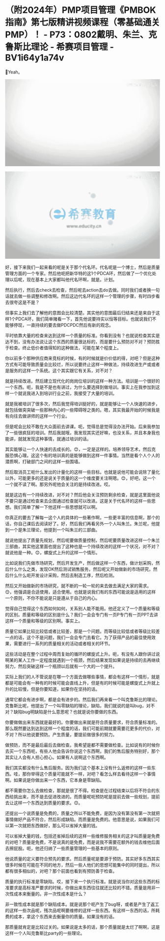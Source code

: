# （附2024年）PMP项目管理《PMBOK指南》第七版精讲视频课程（零基础通关PMP）！ - P73：0802戴明、朱兰、克鲁斯比理论 - 希赛项目管理 - BV1i64y1a74v

🎼Yeah。

![](img/408e2e627eda87d504bf791aad2fc1de_1.png)

![](img/408e2e627eda87d504bf791aad2fc1de_2.png)

好，接下来我们一起来看的呢是关于那个代名环。代名呢是一个博士，然后是质量管理方面的一个专家。然后他呃把新华特的这1个PDCA环，然后做了一个优化处理以后呢，现在基本上大家都叫他代名环啊，就是。计划。

然后执行，然后去check去检查，然后呢去action去do去做。同时我们或者换一句话就去做一些调整和修改啊。然后这边代名环的这样一个管理的步骤，有时四步看去很夸这是不是？

但事实上我们去了解他的意图会比较清楚。其实他的意图最后归结来还是来自于这样1个PDCA环，我们简单赌看一下，首先他说要持实以恒等目标。也就说我们不能够停现，一直持续的要去做PDCPDC然后有新的观念。

平时依靠大量的检查来达到这样一个质量的标准。你看到没有？也就说检查其实是达不到，没有办法说让这个东西的质量很达标的，而是要什么预防对不对？预防胜于检查。终止低价者值得知的这种做法，可能在某个程度上。

你以前多个那种供应商来竞标的时候，有的时候就是价价低的得，对吧？但是这种方式有可能导致质量会比较烂，所以说要终止这样一种做法，持续改进生产或或者是服务的这样一个系统。这个其实跟它有关系，对不对？

就是持续改进。然后建立现代化的岗岗位培训的这样一种方法。培训是一个很好的一个东西。呃，我是不是也有讲过，为什么要选择到做培训。事实上在我参加到这样一个就说我进入到培训行业之前，我接受了大量的培训。

就是我被培训了很多次，然后我觉得培训挺好的，就是能够让一个人快速的进步，就包括做突突破一些那种内心的一些障碍呀之类的。嗯，其实我最开始的时候我是有向往去做讲师的这样一个行业。

但是呢会比较不敢在大众面前去讲课。呃，觉得总是觉得没办法开始。后来我参加了一些很疯狂的培训。然后我就哦，我发现其实还好嘛，也没关系，并且本身我也能讲，就就发现这种事情，就通过培训的话。

其实能够让一个人快速的去成长的。😊，一定是这样的。培养领导艺术，然后克服恐惧心理。这这个有的培训真的是能够做到这样一件事情。当然是看个人个人的潜质啊，打破部门之间的这样一些围墙。

然后取消员工呃什么发出的计量化的这样一些目标。也就是说他可能会说除了量化以外，可能更多的还是说关于质量的这一个维度要关注啊嗯。😊，好吧，这一个一个就不读了啊。那另外呢他会关注的是持续改进。哎。

就是这边有一个持续改进，对不对？然后他会关注预防剩余检查，就是这里面他说不要只是通过检查来去企图通过检查就可以改进。这是关于代名环的这样一些思想。我们简单了解一下他这样一些思想就可以啊。

你真正的要去了解每一这个人的具体的一些著作啊，一些更丰富的信息啊，那个的话，你自己课后去阅读好了。好，然后我们再看另外一个人叫朱兰。朱兰呢，他提到一个是朱兰理论，他提到一个叫朱兰的三部曲。

就说他提出了质量先规划，然后呢要做质量控制，然后呢要质量改进这样一个朱兰三部曲，其实他这里面也提出了这种也是一个持续改进的这样一个状况，对不对？就说他是一种。😊，螺旋式上升的这样一个情形。

比如说我们先做市场研究，然后开发生产，然后做这样一个东西，做计划采购，然后什么什么之类，发现OK然后测试销售服务，然后呢又开始做新的市场研究，然后什么什么呃开发设计采购，然后去制造工序，然后检测。

然后又开始做新的市场研究，就不断的一轮一轮的来去做去满足大家的需求。😊，他强调是合适使用，适合使用。也就是说我们有的东西可能说是适用的这样一个原则，不你不能说是只是遵从于自己的内心。

觉得自己觉得这个东西如何如何，关系别人能不能用。他还定义了一个质量和等级的区别。质量和等级的区别是什么？我们一会会专门有一页P专门有一页PPT去讲这样一个质量和等级的区别啊。事实上。

质量它如果比较比较低或者比较差，那是一个问题。而等级比较低或者等级比较差一点的话，这个不是问题，我们一会会专门去看它。为了获得产品的最佳使用效果，需要进行一系列的质量相关的活动或者相关的环节。

这些活动是在整个过程中周而复始的循环的螺旋式上升。呃，有没有人跟你讲过说啊某的某人工作一定程度就遇到一个瓶颈，然后结果发现如果说是持续的去再继续努力，然后突破这样一个瓶颈以后就有一个大的一个提升。

实际上我们的人不管说是在哪一个方面去做哪些事情，都会有这样一个情形，就是都是可能会有一种有的时候可能会直线上升，但是有的时候可能是螺旋式上升就上升的比较慢，但是你要知道，如果你在坚持的话。

通常它都会有进步啊，都是会有进步的。然后我们再来看一个叫克鲁斯比的理论。克鲁斯比呢，他提出了一个叫零缺陷的理论，缺陷，我们就说的是叫bug，对不对？缺陷bug明缺陷是什么意思呢？也就是说你要做的东西。

你要做做出来东西就是最好的。你要做出来就是符合质量要求，符合质量标准的。那么既然要达到达到这样一个程度的话，我们可能前期就要需要花更多的代价，对不对？所以他说要预防。产生质量，要提前做很多的努力。

做预防，而不是最后最后去做检查。我希望是都不需要做检查。比如说有的时候你去买一个东西呃，有些人他会告诉你说这个东西啊，我们的售后服务特别好，那个其实让人会有人担心担心。如果有人说啊这个东西啊。

我们其实都没有什么售后服务。因为我们这个基本上没有什么返修的这样一些东西。哇，那你举得这个质量可能就不一样，对吧？看怎么样去看待这样一个事情啊。如果说是你做出来一个东西，它本身是零缺陷。

都不需要你怎么去做检查，那就是很了不得。检查是在过程结束以后将不符合的东西给挑出来，而不是去促进改进的。而质量呢呃预防呢是提前去做一些规划，提前去让这样一个东西达到质量的要求。😊。

还提出一个说质量是免费的，质量之所以不能免费，是因为没有第没有第一次就把事情做好产品不符合，然后形成缺陷。而质量是免费的。他意思是说，如果我们可以第一次就把东西做好，那么可以省掉大量的钱。

可以省掉大量的钱，包括还省掉后续的这样一些维修服务相关的这才叫质量是免费的对吧？质量是免费，不是说真的是免费，而是说我不需要花额外的钱去维他后面去擦屁股。呃，他还归纳了一些质量管理的一些基本的原则。

他说质量的定义要符合预先的要求。然后质量呢是要源于预防。其实好多东西其实很多时候在可能在不同的地方，然后一些人他们的思想可能集中的同时提出，所以都有很多相似的，对吧？那个前面也看到有预防善于检查。

质量的执行标准是零缺陷。哎，接下来一个执行标准。就是说当你对这些东西的标准要求是高标准严要求的时候，你做出来东西往往就还比较的不错。质量是用非一次性成本来衡量的。非一次性成本是什么？

非一致性成本就是那个缺陷成本。就是说那个呃产生了bug呀，或者是产生了返工的这样一些次品呢，残次品呢啊要维修的这样一些东西。有这样一东西的话，所耗费的成本，拿这个东西来去衡量你的质量。如果没有的话。

那质量就肯定是比较过关的。如果说是太多的话，那个质量就是太烂了啊啊，这是这样一个人叫克鲁斯比party的一些理论。

